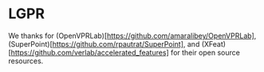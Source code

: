 # LGPR




















We thanks for (OpenVPRLab)[https://github.com/amaralibey/OpenVPRLab], (SuperPoint)[https://github.com/rpautrat/SuperPoint], and (XFeat)[https://github.com/verlab/accelerated_features] for their open source resources.
